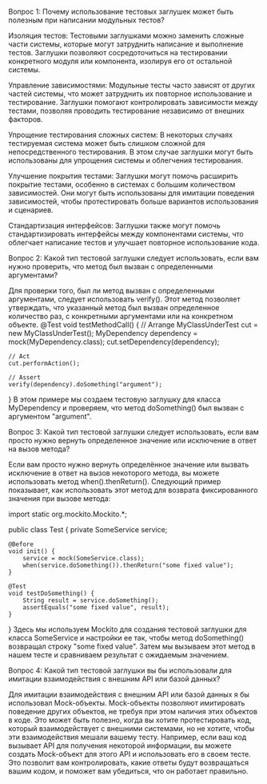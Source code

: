 Вопрос 1: Почему использование тестовых заглушек может быть полезным при написании модульных тестов?

Изоляция тестов: Тестовыми заглушками можно заменить сложные части системы, которые могут затруднить написание и выполнение тестов. Заглушки позволяют сосредоточиться на тестировании конкретного модуля или компонента, изолируя его от остальной системы.

Управление зависимостями: Модульные тесты часто зависят от других частей системы, что может затруднить их повторное использование и тестирование. Заглушки помогают контролировать зависимости между тестами, позволяя проводить тестирование независимо от внешних факторов.

Упрощение тестирования сложных систем: В некоторых случаях тестируемая система может быть слишком сложной для непосредственного тестирования. В этом случае заглушки могут быть использованы для упрощения системы и облегчения тестирования.

Улучшение покрытия тестами: Заглушки могут помочь расширить покрытие тестами, особенно в системах с большим количеством зависимостей. Они могут быть использованы для имитации поведения зависимостей, чтобы протестировать больше вариантов использования и сценариев.

Стандартизация интерфейсов: Заглушки также могут помочь стандартизировать интерфейсы между компонентами системы, что облегчает написание тестов и улучшает повторное использование кода.

Вопрос 2: Какой тип тестовой заглушки следует использовать, если вам нужно проверить, что метод был вызван с определенными аргументами?

Для проверки того, был ли метод вызван с определенными аргументами, следует использовать verify(). Этот метод позволяет утверждать, что указанный метод был вызван определенное количество раз, с конкретными аргументами или на конкретном объекте.
@Test
void testMethodCall() {
    // Arrange
    MyClassUnderTest cut = new MyClassUnderTest();
    MyDependency dependency = mock(MyDependency.class);
    cut.setDependency(dependency);

    // Act
    cut.performAction();

    // Assert
    verify(dependency).doSomething("argument");
}
В этом примере мы создаем тестовую заглушку для класса MyDependency и проверяем, что метод doSomething() был вызван с аргументом "argument".

Вопрос 3: Какой тип тестовой заглушки следует использовать, если вам просто нужно вернуть определенное значение или исключение в ответ на вызов метода?

Если вам просто нужно вернуть определённое значение или вызвать исключение в ответ на вызов некоторого метода, вы можете использовать метод when().thenReturn(). Следующий пример показывает, как использовать этот метод для возврата фиксированного значения при вызове метода:

import static org.mockito.Mockito.*;

public class Test {
    private SomeService service;
    
    @Before
    void init() {
        service = mock(SomeService.class);
        when(service.doSomething()).thenReturn("some fixed value");
    }
    
    @Test
    void testDoSomething() {
        String result = service.doSomething();
        assertEquals("some fixed value", result);
    }
}
Здесь мы используем Mockito для создания тестовой заглушки для класса SomeService и настройки ее так, чтобы метод doSomething() возвращал строку "some fixed value". Затем мы вызываем этот метод в нашем тесте и сравниваем результат с ожидаемым значением.

Вопрос 4: Какой тип тестовой заглушки вы бы использовали для имитации взаимодействия с внешним API или базой данных?

Для имитации взаимодействия с внешним API или базой данных я бы использовал Mock-объекты. Mock-объекты позволяют имитировать поведение других объектов, не требуя при этом наличия этих объектов в коде. Это может быть полезно, когда вы хотите протестировать код, который взаимодействует с внешними системами, но не хотите, чтобы эти взаимодействия мешали вашему тесту. Например, если ваш код вызывает API для получения некоторой информации, вы можете создать Mock-объект для этого API и использовать его в своем тесте. Это позволит вам контролировать, какие ответы будут возвращаться вашим кодом, и поможет вам убедиться, что он работает правильно.
